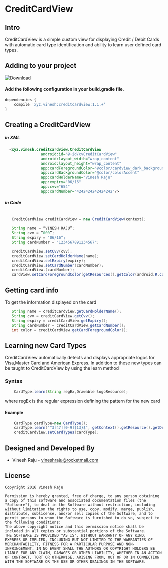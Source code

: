 # CreditCardView


Intro
------

CreditCardView is a simple custom view for displaying Credit / Debit Cards with automatic card type identification and ability to learn user defined card types. 

Adding to your project
------------------------

[ ![Download](https://api.bintray.com/packages/vineshraju/maven/CreditCardView/images/download.svg) ](https://bintray.com/vineshraju/maven/CreditCardView/_latestVersion)


#### Add the following configuration in your build.gradle file.

```gradle
dependencies {
	compile 'xyz.vinesh:creditcardview:1.1.+’
}
```


Creating a CreditCardView
--------------------------
##### in XML
```xml
  <xyz.vinesh.creditcardview.CreditCardView
                android:id="@+id/cvCreditCardView"
                android:layout_width="wrap_content"
                android:layout_height="wrap_content"
                app:cardForegroundColor="@color/cardview_dark_background"
                app:cardBackgroundColor="@color/colorAccent"
                app:cardHolderName="Vinesh Raju"
                app:expiry="06/16"
                app:cvv="654"
                app:cardNumber="4242424242424242"/>

```

##### in Code

```java

   CreditCardView creditCardView = new CreditCardView(context);
   
   String name = “VINESH RAJU”;
   String cvv = “000”;
   String expiry = "06/16”;
   String cardNumber = "1234567891234567";

   creditCardView.setCvv(cvv);
   creditCardView.setCardHolderName(name);
   creditCardView.setExpiry(expiry);
   creditCardView.setCardNumber(cardNumber);
   creditCardView.(cardNumber);
   cardView.setCardForegroundColor(getResources().getColor(android.R.color.holo_orange_dark));
```

Getting card info
---------------------

To get the information displayed on the card

```java
   String name = creditCardView.getCardHolderName();
   String cvv = creditCardView.getCvv();
   String expiry = creditCardView.getExpiry();
   String cardNumber = creditCardView.getCardNumber();
   int color = creditCardView.getCardForegroundColor();
```


Learning new Card Types
----------------------

CreditCardView automatically detects and displays appropriate logos for Visa,Master Card and American Express. In addition to these new types can be taught to CreditCardView by using the learn method

### Syntax

```java
	CardType.learn(String regEx,Drawable logoResource);
```
where regEx is the regular expression defining the pattern for the new card

#### Example

```java
	CardType cardType=new CardType();
	cardType.learn("^3[47][0-9]{13}$", getContext().getResource().getDrawable(R.drawable.am_ex_logo));
	creditCardView.setCardTypes(cardType);
```



Designed and Developed By
------------

* Vinesh Raju - <vineshraju@rocketmail.com>


License
--------
```
Copyright 2016 Vinesh Raju

Permission is hereby granted, free of charge, to any person obtaining a copy of this software and associated documentation files (the "Software"), to deal in the Software without restriction, including without limitation the rights to use, copy, modify, merge, publish, distribute, sublicense, and/or sell copies of the Software, and to permit persons to whom the Software is furnished to do so, subject to the following conditions:
The above copyright notice and this permission notice shall be included in all copies or substantial portions of the Software.
THE SOFTWARE IS PROVIDED "AS IS", WITHOUT WARRANTY OF ANY KIND, EXPRESS OR IMPLIED, INCLUDING BUT NOT LIMITED TO THE WARRANTIES OF MERCHANTABILITY, FITNESS FOR A PARTICULAR PURPOSE AND NON-INFRINGEMENT. IN NO EVENT SHALL THE AUTHORS OR COPYRIGHT HOLDERS BE LIABLE FOR ANY CLAIM, DAMAGES OR OTHER LIABILITY, WHETHER IN AN ACTION OF CONTRACT, TORT OR OTHERWISE, ARISING FROM, OUT OF OR IN CONNECTION WITH THE SOFTWARE OR THE USE OR OTHER DEALINGS IN THE SOFTWARE.
```
